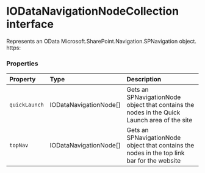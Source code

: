 # IODataNavigationNodeCollection interface



Represents an OData Microsoft.SharePoint.Navigation.SPNavigation object. 
https:




### Properties

| Property	   | Type	| Description|
|:-------------|:-------|:-----------|
|`quickLaunch`      | IODataNavigationNode[] | Gets an SPNavigationNode object that contains  the nodes in the Quick Launch area of the site |
|`topNav`      | IODataNavigationNode[] | Gets an SPNavigationNode object that contains the nodes in the top link bar  for the website |




